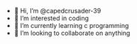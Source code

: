 - 👋 Hi, I’m @capedcrusader-39
- 👀 I’m interested in coding
- 🌱 I’m currently learning c programming
- 💞️ I’m looking to collaborate on anything 

<!---
capedcrusader-39/capedcrusader-39 is a ✨ special ✨ repository because its `README.md` (this file) appears on your GitHub profile.
You can click the Preview link to take a look at your changes.
--->
